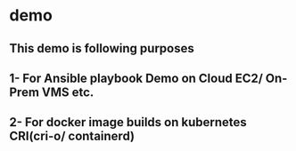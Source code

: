 # demo
## This demo is following purposes
## 1- For Ansible playbook Demo on Cloud EC2/ On-Prem VMS etc.
## 2- For docker image builds on kubernetes CRI(cri-o/ containerd) 

